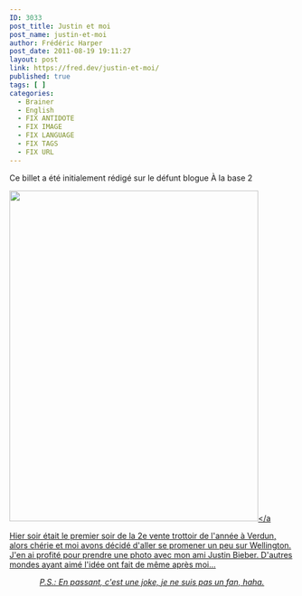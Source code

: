```yaml
---
ID: 3033
post_title: Justin et moi
post_name: justin-et-moi
author: Frédéric Harper
post_date: 2011-08-19 19:11:27
layout: post
link: https://fred.dev/justin-et-moi/
published: true
tags: [ ]
categories:
  - Brainer
  - English
  - FIX ANTIDOTE
  - FIX IMAGE
  - FIX LANGUAGE
  - FIX TAGS
  - FIX URL
---
```

<div id="deadblog">
  Ce billet a été initialement rédigé sur le défunt blogue À la base 2
</div>

<a href="http://fred.dev/?attachment_id=6004" rel="attachment wp-att-6004"><img title="1a" src="http://fred.dev/wp-content/uploads/2011/08/1a-440x586.jpg" alt="" width="440" height="586" /></a<p>
  Hier soir était le premier soir de la 2e vente trottoir de l'année à Verdun, alors chérie et moi avons décidé d'aller se promener un peu sur Wellington. J'en ai profité pour prendre une photo avec mon ami Justin Bieber. D'autres mondes ayant aimé l'idée ont fait de même après moi...
</p>

<p style="text-align:center">
  <em>P.S.: En passant, c'est une joke, je ne suis pas un fan, haha.</em>
</p></a>